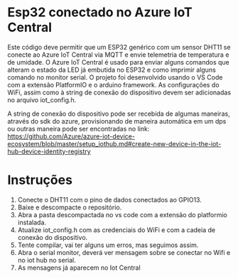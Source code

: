# Esp32 conectado no Azure IoT Central

Este código deve permitir que um ESP32 genérico com um sensor DHT11 se conecte ao Azure IoT Central via MQTT e envie telemetria de temperatura e de umidade. O Azure IoT Central é usado para enviar alguns comandos que alteram o estado  da LED já embutida no ESP32 e como imprimir alguns comando no monitor serial.
O projeto foi desenvolvido usando o VS Code com a extensão PlatformIO e o arduino framework.
As configurações do WiFi, assim como à string de conexão do dispositivo devem ser adicionadas no arquivo iot_config.h.

A string de conexão do dispositivo pode ser recebida de algumas maneiras, através do sdk do azure, provisionando de maneira automática em um dps ou outras maneira pode ser encontradas no link:
https://github.com/Azure/azure-iot-device-ecosystem/blob/master/setup_iothub.md#create-new-device-in-the-iot-hub-device-identity-registry

# Instruções
1. Conecte o DHT11 com o pino de dados conectados ao GPIO13.
2. Baixe e descompacte o repositório.
3. Abra a pasta descompactada no vs code com a extensão do platformio instalada.
4. Atualize iot_config.h com as credenciais do WiFi e com a cadeia de conexão do dispositivo.
5. Tente compilar, vai ter alguns um erros, mas seguimos assim.
6. Abra o serial monitor, deverá ver mensagem sobre se conectar no Wifi e no iot hub no serial.
7. As mensagens já aparecem no Iot Central
